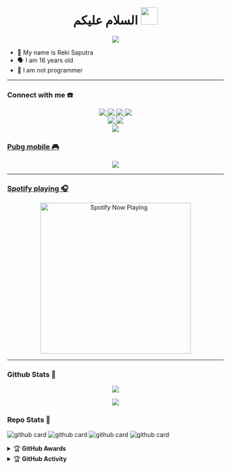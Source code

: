 <h1 align="center">السلام عليكم <img src="https://user-images.githubusercontent.com/1303154/88677602-1635ba80-d120-11ea-84d8-d263ba5fc3c0.gif" width="40px" alt=""><br></h1>
<p align="center">
  <img src="https://i.ibb.co/b6xJPND/46aadefb80cb.jpg" />
</p>

<p align="center">

- 👼 My name is Reki Saputra
- 🗣️ I am 16 years old 
- 🔭 I am not programmer

</p>

------
### Connect with me ☎️
<p align="center">
  <a href="https://instagram.com/RekiXploit"><img src="https://img.shields.io/badge/Instagram-E4405F?style=for-the-badge&logo=instagram&logoColor=white"/> 
  <a href="https://wa.link/yja57r"><img src="https://img.shields.io/badge/WhatsApp-25D366?style=for-the-badge&logo=whatsapp&logoColor=white" />
  <a href="https://www.facebook.com/profile.php?id=100075959093667"><img src="https://img.shields.io/badge/Facebook-%234267B2.svg?&style=for-the-badge&logo=facebook&logoColor=white" />
  <a href="https://mobile.twitter.com/RekiXploit"><img src="https://img.shields.io/badge/Twitter-E4405F?style=for-the-badge&logo=twitter&logoColor=white"/> <br>
  <a href="https://rekixploit.blogspot.com/"><img src="https://img.shields.io/badge/Blogger-E4405F?style=for-the-badge&logo=Blogger&logoColor=white"/>
  <a href="https://youtu.be/WgeItwiifYs"><img src="https://img.shields.io/badge/YouTube-RekiXploit-ff0000?style=for-the-badge&logo=youtube&logoColor=ff0000&link=https://youtube.com/channel/UCgCTrpW-DIEdsETNrfvpFyg" /><br>
  <a href="https://github.com/OneTXz"><img src="https://img.shields.io/badge/-GitHub-black?style=flat-square&logo=github" /> <br>
</p>

### Pubg mobile 🎮
<p align="center">
  <img src="https://github.com/zeeoneofc/zeeoneofc/blob/zeeoneofc/2047a1zwq1.gif" />
</p>

------

### Spotify playing 🎧

<p align="center">
  <a href="https://now-playing-on-spotify.vercel.app/api/spotify" target="_blank"><img src="https://now-playing-on-spotify.vercel.app/api/spotify" alt="Spotify Now Playing" width="350"/></a>
</p>

------

### Github Stats 🚀

<p align="center"><a href="https://github.com/RekiXploit"><img src="https://github-readme-stats.vercel.app/api?username=RekiXploit&show_icons=true&theme=radical"></a></p>
<p align="center"><a href="https://github.com/RekiXploit"><img src="https://github-readme-stats.vercel.app/api/top-langs/?username=RekiXploit&theme=radical&layout=compact"></a></p>

### Repo Stats 🔭
![github card](https://github-readme-stats.vercel.app/api/pin/?username=RekiXploit&repo=Fb-hack&theme=dark)
![github card](https://github-readme-stats.vercel.app/api/pin/?username=RekiXploit&repo=BruteForce&theme=nightowl)
![github card](https://github-readme-stats.vercel.app/api/pin/?username=RekiXploit&repo=vbug&theme=dark)
![github card](https://github-readme-stats.vercel.app/api/pin/?username=RekiXploit&repo=RekiXploit&theme=nightowl)


<details>
    <summary>&#127942 <b>GitHub Awards</b></summary><br/>

![Github Trophy](https://github-profile-trophy.vercel.app/?username=RekiXploit)

</details>

<details>
    <summary>&#127942 <b>GitHub Activity</b></summary><br/>

![Metrics](https://metrics.lecoq.io/RekiXploit?template=classic&repositories.forks=true&languages=1&languages.colors=github&languages.threshold=0%25&config.timezone=Asia%2FMakassar)

</details>
